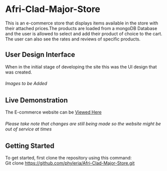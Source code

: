 # Afri-Clad-Major-Store
This is an e-commerce store that displays items available in the store with their attached prices.The products are loaded from a mongoDB Database and the user is allowed to select and add their product of choice to the cart. The user can also see the rates and reviews of specific products.

## User Design Interface
When in the initial stage of developing the site this was the UI design that was created.<br>
                  <h6>Images to be Added</h6>

## Live Demonstration
The E-commerce website can be <a href = "https://phyleria.github.io/"> Viewed Here</a><br>
<h6>Please take note that changes are still being made so the website might be out of service at times</h6>

## Getting Started
To get started, first clone the repository using this command:<br>
Git clone https://github.com/phyleria/Afri-Clad-Major-Store.git 
                  
